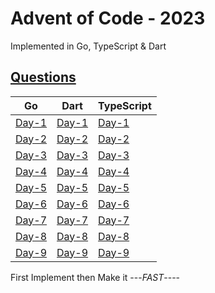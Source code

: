# Advent of Code - 2023

Implemented in Go, TypeScript & Dart

## [Questions](2023/Questions.md)

|**Go**|**Dart**|**TypeScript**|
|------|--------|--------------|
|[Day-1](Go/Day1)|[Day-1](Dart/Day1)|[Day-1](TypeScript/Day1)|
|[Day-2](Go/Day2)|[Day-2](Dart/Day2)|[Day-2](TypeScript/Day2)|
|[Day-3](Go/Day3)|[Day-3](Dart/Day3)|[Day-3](TypeScript/Day3)|
|[Day-4](Go/Day4)|[Day-4](Dart/Day4)|[Day-4](TypeScript/Day4)|
|[Day-5](Go/Day5)|[Day-5](Dart/Day5)|[Day-5](TypeScript/Day5)|
|[Day-6](Go/Day6)|[Day-6](Dart/Day6)|[Day-6](TypeScript/Day6)|
|[Day-7](Go/Day7)|[Day-7](Dart/Day7)|[Day-7](TypeScript/Day7)|
|[Day-8](Go/Day8)|[Day-8](Dart/Day8)|[Day-8](TypeScript/Day8)|
|[Day-9](Go/Day9)|[Day-9](Dart/Day9)|[Day-9](TypeScript/Day9)|

First Implement then Make it ---*FAST*----
